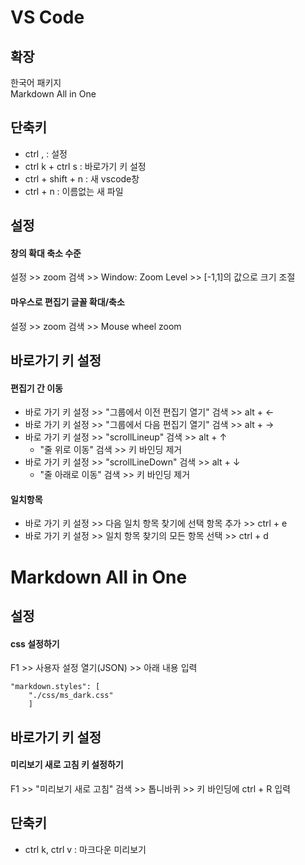 # VS Code
## 확장
한국어 패키지  
Markdown All in One

## 단축키
* ctrl , : 설정
* ctrl k + ctrl s : 바로가기 키 설정 
* ctrl + shift + n : 새 vscode창
* ctrl + n : 이름없는 새 파일

## 설정
#### 창의 확대 축소 수준  
설정 >> zoom 검색 >> Window: Zoom Level >> [-1,1]의 값으로 크기 조절

#### 마우스로 편집기 글꼴 확대/축소  
설정 >> zoom 검색 >> Mouse wheel zoom

## 바로가기 키 설정
#### 편집기 간 이동  
* 바로 가기 키 설정 >> "그룹에서 이전 편집기 열기" 검색 >> alt + $\leftarrow$   
* 바로 가기 키 설정 >> "그룹에서 다음 편집기 열기" 검색 >> alt + $\rightarrow$ 
* 바로 가기 키 설정 >> "scrollLineup" 검색 >> alt + $\uparrow$ 
  * "줄 위로 이동" 검색 >> 키 바인딩 제거
* 바로 가기 키 설정 >> "scrollLineDown" 검색 >> alt + $\downarrow$ 
  * "줄 아래로 이동" 검색 >> 키 바인딩 제거

#### 일치항목
* 바로 가기 키 설정 >> 다음 일치 항목 찾기에 선택 항목 추가 >> ctrl + e  
* 바로 가기 키 설정 >> 일치 항목 찾기의 모든 항목 선택 >> ctrl + d  

# Markdown All in One
## 설정
#### css 설정하기
F1 >> 사용자 설정 열기(JSON) >> 아래 내용 입력
```
"markdown.styles": [
    "./css/ms_dark.css"
    ]
```

## 바로가기 키 설정
#### 미리보기 새로 고침 키 설정하기  
F1 >> "미리보기 새로 고침" 검색 >> 톱니바퀴 >> 키 바인딩에 ctrl + R 입력

## 단축키
* ctrl k, ctrl v : 마크다운 미리보기
